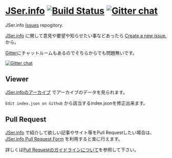 [JSer.info][] [![Build Status](https://travis-ci.org/azu/jser.info.png)](https://travis-ci.org/azu/jser.info) [![Gitter chat](https://badges.gitter.im/azu/jser.info.png)](https://gitter.im/azu/jser.info)
=========

JSer.info [Issues](https://github.com/azu/jser.info/issues "Issues · azu/jser.info") repogitory.

[JSer.info][] に関して意見や要望や知らせたい事などあったら [Create a new issue.](https://github.com/azu/jser.info/issues "Create a new issue.") から。

[Gitter](https://gitter.im/ "Gitter")にチャットルームもあるのでそちらからでも問題無いです。

[![Gitter chat](https://badges.gitter.im/azu/jser.info.png)](https://gitter.im/azu/jser.info)

## Viewer

[JSer.infoのアーカイブ](http://azu.github.io/jser.info/ "JSer.infoのアーカイブ") でアーカイブのデータを見られます。

``Edit index.json on Github`` から該当するindex.jsonを修正出来ます。

[JSer.info]: http://jser.info/  "JSer.info"

## Pull Request

[JSer.info](http://jser.info/ "JSer.info") で紹介して欲しい記事やサイト等をPull Requestしたい場合は、
[JSer.info Pull Request Form](http://azu.github.io/JSer.info-tribute/ "JSer.info Pull Request Form") を利用すると楽に行えます。

詳しくは[Pull Requestのガイドラインについて](CONTRIBUTING.md)を参照して下さい。
